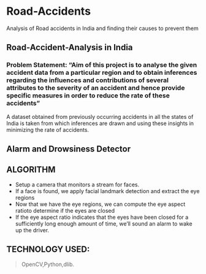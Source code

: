 # Road-Accidents
Analysis of Road accidents in India and finding their causes to prevent them
## Road-Accident-Analysis in India
### Problem Statement: “Aim of this project is to analyse the given accident data from a particular region and to obtain inferences regarding the influences and contributions of several attributes to the severity of an accident and hence provide specific measures in order to reduce the rate of these accidents”
A dataset obtained from previously occurring accidents in all the states of India is taken from which inferences are drawn and using  these insights in minimizing the rate of accidents.

## Alarm and Drowsiness Detector
## ALGORITHM
- Setup a camera that monitors a stream for faces.
- If a face is found, we apply facial landmark detection and extract the eye regions
- Now that we have the eye regions, we can compute the eye aspect ratioto determine if the eyes are closed
- If the eye aspect ratio indicates that the eyes have been closed for a sufficiently long enough amount of time, we’ll sound an alarm to wake up the driver.

## TECHNOLOGY USED:
>OpenCV,Python,dlib.
